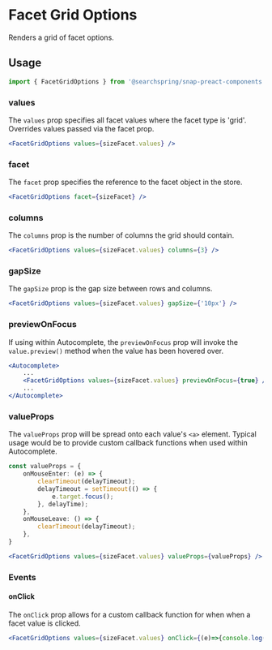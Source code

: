 # Facet Grid Options

Renders a grid of facet options.

## Usage
```jsx
import { FacetGridOptions } from '@searchspring/snap-preact-components';
```

### values
The `values` prop specifies all facet values where the facet type is 'grid'. Overrides values passed via the facet prop. 

```jsx
<FacetGridOptions values={sizeFacet.values} />
```

### facet
The `facet` prop specifies the reference to the facet object in the store.

```jsx
<FacetGridOptions facet={sizeFacet} />
```

### columns
The `columns` prop is the number of columns the grid should contain.

```jsx
<FacetGridOptions values={sizeFacet.values} columns={3} />
```

### gapSize
The `gapSize` prop is the gap size between rows and columns.

```jsx
<FacetGridOptions values={sizeFacet.values} gapSize={'10px'} />
```

### previewOnFocus
If using within Autocomplete, the `previewOnFocus` prop will invoke the `value.preview()` method when the value has been hovered over. 

```jsx
<Autocomplete>
	...
	<FacetGridOptions values={sizeFacet.values} previewOnFocus={true} />
	...
</Autocomplete>
```

### valueProps
The `valueProps` prop will be spread onto each value's `<a>` element. Typical usage would be to provide custom callback functions when used within Autocomplete.

```typescript
const valueProps = {
	onMouseEnter: (e) => {
		clearTimeout(delayTimeout);
		delayTimeout = setTimeout(() => {
			e.target.focus();
		}, delayTime);
	},
	onMouseLeave: () => {
		clearTimeout(delayTimeout);
	},
}
```

```jsx
<FacetGridOptions values={sizeFacet.values} valueProps={valueProps} />
```

### Events

#### onClick
The `onClick` prop allows for a custom callback function for when when a facet value is clicked.

```jsx
<FacetGridOptions values={sizeFacet.values} onClick={(e)=>{console.log(e)}} />
```
